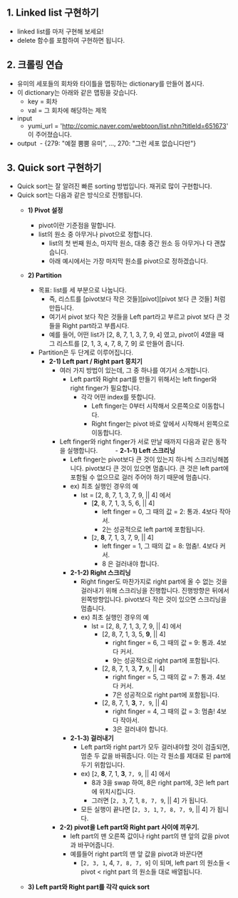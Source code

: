 ## 1. Linked list 구현하기
- linked list를 마저 구현해 보세요!
- delete 함수를 포함하여 구현하면 됩니다.

## 2. 크롤링 연습
- 유미의 세포들의 회차와 타이틀을 맵핑하는 dictionary를 만들어 봅시다.
- 이 dictionary는 아래와 같은 맵핑을 갖습니다.
  - key = 회차
  - val = 그 회차에 해당하는 제목
- input
  - yumi_url = 'http://comic.naver.com/webtoon/list.nhn?titleId=651673' 이 주어졌습니다.
- output
  - {279: "예절 뿜뿜 유미", ..., 270: "그런 세포 없습니다만"}
  
## 3. Quick sort 구현하기
- Quick sort는 잘 알려진 빠른 sorting 방법입니다. 재귀로 많이 구현합니다.
- Quick sort는 다음과 같은 방식으로 진행됩니다.
  - **1) Pivot 설정**
    - pivot이란 기준점을 말합니다.
    - list의 원소 중 아무거나 pivot으로 정합니다.
      - list의 첫 번째 원소, 마지막 원소, 대충 중간 원소 등 아무거나 다 괜찮습니다.
      - 아래 예시에서는 가장 마지막 원소를 pivot으로 정하겠습니다.
      
  - **2) Partition**
    - 목표: list를 세 부분으로 나눕니다.
      - 즉, 리스트를 [pivot보다 작은 것들][pivot][pivot 보다 큰 것들] 처럼 만듭니다.
      - 여기서 pivot 보다 작은 것들을 Left part라고 부르고 pivot 보다 큰 것들을 Right part라고 부릅시다.
      - 예를 들어, 어떤 list가 [2, 8, 7, 1, 3, 7, 9, `4`] 였고, pivot이 4였을 때<br>
        그 리스트를 [2, 1, 3, `4`, 7, 8, 7, 9] 로 만들어 줍니다.
    - Partition은 두 단계로 이루어집니다.
      - **2-1) Left part / Right part 뭉치기**
        - 여러 가지 방법이 있는데, 그 중 하나를 여기서 소개합니다.
          - Left part와 Right part를 만들기 위해서는 left finger와 right finger가 필요합니다. 
            - 각각 어떤 index를 뜻합니다.
              - Left finger는 0부터 시작해서 오른쪽으로 이동합니다.
              - Right finger는 pivot 바로 앞에서 시작해서 왼쪽으로 이동합니다.
        - Left finger와 right finger가 서로 만날 때까지 다음과 같은 동작을 실행합니다.
          - **2-1-1) Left 스크리닝** 
            - Left finger는 pivot보다 큰 것이 있는지 하나씩 스크리닝해봅니다. pivot보다 큰 것이 있으면 멈춥니다. 큰 것은 left part에 포함될 수 없으므로 걸러 주어야 하기 때문에 멈춥니다.
            - ex) 최초 실행인 경우의 예
              - lst = [2, 8, 7, 1, 3, 7, 9, || 4] 에서
                - [**2**, 8, 7, 1, 3, 5, 6, || 4]
                  - left finger = 0, 그 때의 값 = 2: 통과. 4보다 작아서.
                  - 2는 성공적으로 left part에 포함됩니다.
                - [`2`, **8**, 7, 1, 3, 7, 9, || 4]
                  - left finger = 1, 그 때의 값 = 8: 멈춤!. 4보다 커서.
                  - 8 은 걸러내야 합니다.
          - **2-1-2) Right 스크리닝** 
            - Right finger도 마찬가지로 right part에 올 수 없는 것을 걸러내기 위해 스크리닝을 진행합니다. 진행방향은 뒤에서 왼쪽방향입니다. pivot보다 작은 것이 있으면 스크리닝을 멈춥니다.
            - ex) 최초 실행인 경우의 예
              - lst = [2, 8, 7, 1, 3, 7, 9, || 4] 에서
                - [2, 8, 7, 1, 3, 5, **9**, || 4]
                  - right finger = 6, 그 때의 값 = 9: 통과. 4보다 커서.
                  - 9는 성공적으로 right part에 포함됩니다.
                - [2, 8, 7, 1, 3, **7**, `9`, || 4]
                  - right finger = 5, 그 때의 값 = 7: 통과. 4보다 커서.
                  - 7은 성공적으로 right part에 포함됩니다.
                - [2, 8, 7, 1, **3**, `7, 9`, || 4]
                  - right finger = 4, 그 때의 값 = 3: 멈춤! 4보다 작아서.
                  - 3은 걸러내야 합니다.
          - **2-1-3) 걸러내기** 
            - Left part와 right part가 모두 걸러내야할 것이 검출되면, 멈춘 두 값을 바꿔줍니다. 이는 각 원소를 제대로 된 part에 두기 위함입니다.
            - ex) [`2`, **8**, 7, 1, **3**, `7, 9`, || 4] 에서
              - 8과 3을 swap 하여, 8은 right part에, 3은 left part에 위치시킵니다.
              - 그러면 [`2, 3`, 7, 1, `8, 7, 9`, || 4] 가 됩니다. 
            - 모든 실행이 끝나면 [`2, 3, 1`, `7, 8, 7, 9`, || 4] 가 됩니다.
        - **2-2) pivot을 Left part와 Right part 사이에 끼우기.**
          - left part의 맨 오른쪽 값이나 right part의 맨 앞의 값을 pivot과 바꾸어줍니다.
          - 예를들어 right part의 맨 앞 값을 pivot과 바꾼다면
            - [`2, 3, 1`, 4, `7, 8, 7, 9`] 이 되며, left part 의 원소들 < pivot < right part 의 원소들 대로 배열됩니다.
  
  - **3) Left part와 Right part를 각각 quick sort**

